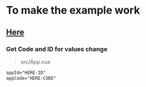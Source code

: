 # To make the example work

## [Here](https://developer.here.com/)

### Get Code and ID for values change

> src/App.vue

```html
appId="HERE-ID"
appCode="HERE-CODE"
```